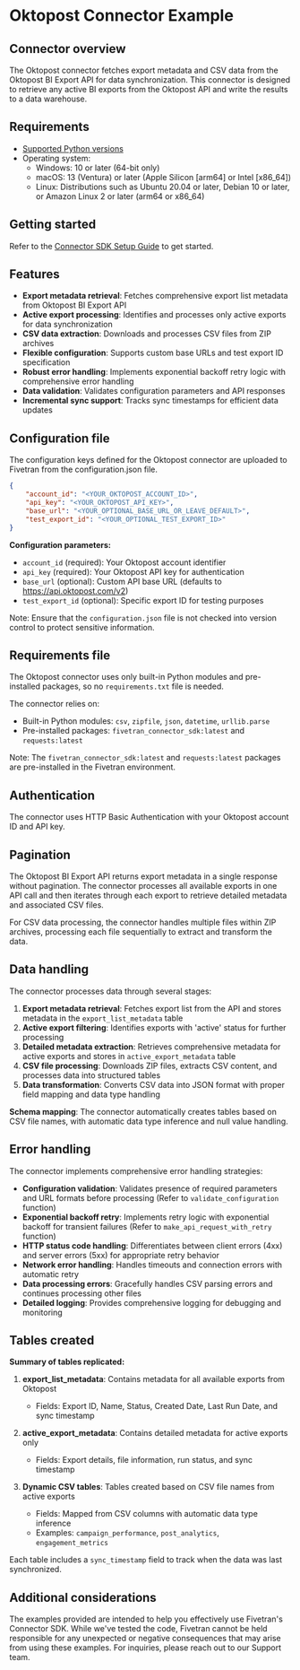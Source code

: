# Oktopost Connector Example

## Connector overview
The Oktopost connector fetches export metadata and CSV data from the Oktopost BI Export API for data synchronization. This connector is designed to retrieve any active BI exports from the Oktopost API and write the results to a data warehouse. 

## Requirements
- [Supported Python versions](https://github.com/fivetran/fivetran_connector_sdk/blob/main/README.md#requirements)   
- Operating system:
  - Windows: 10 or later (64-bit only)
  - macOS: 13 (Ventura) or later (Apple Silicon [arm64] or Intel [x86_64])
  - Linux: Distributions such as Ubuntu 20.04 or later, Debian 10 or later, or Amazon Linux 2 or later (arm64 or x86_64)

## Getting started
Refer to the [Connector SDK Setup Guide](https://fivetran.com/docs/connectors/connector-sdk/setup-guide) to get started.

## Features
- **Export metadata retrieval**: Fetches comprehensive export list metadata from Oktopost BI Export API
- **Active export processing**: Identifies and processes only active exports for data synchronization
- **CSV data extraction**: Downloads and processes CSV files from ZIP archives
- **Flexible configuration**: Supports custom base URLs and test export ID specification
- **Robust error handling**: Implements exponential backoff retry logic with comprehensive error handling
- **Data validation**: Validates configuration parameters and API responses
- **Incremental sync support**: Tracks sync timestamps for efficient data updates

## Configuration file
The configuration keys defined for the Oktopost connector are uploaded to Fivetran from the configuration.json file.

```json
{
    "account_id": "<YOUR_OKTOPOST_ACCOUNT_ID>",
    "api_key": "<YOUR_OKTOPOST_API_KEY>",
    "base_url": "<YOUR_OPTIONAL_BASE_URL_OR_LEAVE_DEFAULT>",
    "test_export_id": "<YOUR_OPTIONAL_TEST_EXPORT_ID>"
}
```

**Configuration parameters:**
- `account_id` (required): Your Oktopost account identifier
- `api_key` (required): Your Oktopost API key for authentication
- `base_url` (optional): Custom API base URL (defaults to https://api.oktopost.com/v2)
- `test_export_id` (optional): Specific export ID for testing purposes

Note: Ensure that the `configuration.json` file is not checked into version control to protect sensitive information.

## Requirements file
The Oktopost connector uses only built-in Python modules and pre-installed packages, so no `requirements.txt` file is needed.

The connector relies on:
- Built-in Python modules: `csv`, `zipfile`, `json`, `datetime`, `urllib.parse`
- Pre-installed packages: `fivetran_connector_sdk:latest` and `requests:latest`

Note: The `fivetran_connector_sdk:latest` and `requests:latest` packages are pre-installed in the Fivetran environment.

## Authentication
The connector uses HTTP Basic Authentication with your Oktopost account ID and API key. 

## Pagination
The Oktopost BI Export API returns export metadata in a single response without pagination. The connector processes all available exports in one API call and then iterates through each export to retrieve detailed metadata and associated CSV files.

For CSV data processing, the connector handles multiple files within ZIP archives, processing each file sequentially to extract and transform the data.

## Data handling
The connector processes data through several stages:

1. **Export metadata retrieval**: Fetches export list from the API and stores metadata in the `export_list_metadata` table
2. **Active export filtering**: Identifies exports with 'active' status for further processing
3. **Detailed metadata extraction**: Retrieves comprehensive metadata for active exports and stores in `active_export_metadata` table
4. **CSV file processing**: Downloads ZIP files, extracts CSV content, and processes data into structured tables
5. **Data transformation**: Converts CSV data into JSON format with proper field mapping and data type handling

**Schema mapping**: The connector automatically creates tables based on CSV file names, with automatic data type inference and null value handling.

## Error handling
The connector implements comprehensive error handling strategies:

- **Configuration validation**: Validates presence of required parameters and URL formats before processing (Refer to `validate_configuration` function)
- **Exponential backoff retry**: Implements retry logic with exponential backoff for transient failures (Refer to `make_api_request_with_retry` function)
- **HTTP status code handling**: Differentiates between client errors (4xx) and server errors (5xx) for appropriate retry behavior
- **Network error handling**: Handles timeouts and connection errors with automatic retry
- **Data processing errors**: Gracefully handles CSV parsing errors and continues processing other files
- **Detailed logging**: Provides comprehensive logging for debugging and monitoring

## Tables created

**Summary of tables replicated:**

1. **export_list_metadata**: Contains metadata for all available exports from Oktopost
   - Fields: Export ID, Name, Status, Created Date, Last Run Date, and sync timestamp

2. **active_export_metadata**: Contains detailed metadata for active exports only
   - Fields: Export details, file information, run status, and sync timestamp

3. **Dynamic CSV tables**: Tables created based on CSV file names from active exports
   - Fields: Mapped from CSV columns with automatic data type inference
   - Examples: `campaign_performance`, `post_analytics`, `engagement_metrics`

Each table includes a `sync_timestamp` field to track when the data was last synchronized.

## Additional considerations
The examples provided are intended to help you effectively use Fivetran's Connector SDK. While we've tested the code, Fivetran cannot be held responsible for any unexpected or negative consequences that may arise from using these examples. For inquiries, please reach out to our Support team.
